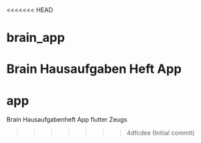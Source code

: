 <<<<<<< HEAD
# brain_app

Brain Hausaufgaben Heft App
=======
# app
Brain Hausaufgabenheft App flutter Zeugs
>>>>>>> 4dfcdee (Initial commit)
